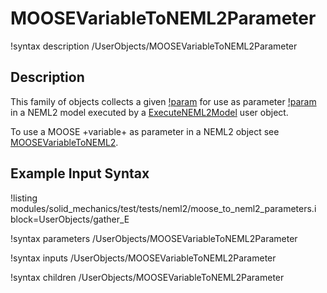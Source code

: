# MOOSEVariableToNEML2Parameter

!syntax description /UserObjects/MOOSEVariableToNEML2Parameter

## Description

This family of objects collects a given [!param](/UserObjects/MOOSEVariableToNEML2Parameter/moose_variable) for use as parameter [!param](/UserObjects/MOOSEVariableToNEML2Parameter/neml2_parameter) in a NEML2 model executed by a [ExecuteNEML2Model](ExecuteNEML2Model.md) user object.

To use a MOOSE +variable+ as parameter in a NEML2 object see [MOOSEVariableToNEML2](MOOSEVariableToNEML2Parameter.md).

## Example Input Syntax

!listing modules/solid_mechanics/test/tests/neml2/moose_to_neml2_parameters.i block=UserObjects/gather_E

!syntax parameters /UserObjects/MOOSEVariableToNEML2Parameter

!syntax inputs /UserObjects/MOOSEVariableToNEML2Parameter

!syntax children /UserObjects/MOOSEVariableToNEML2Parameter

